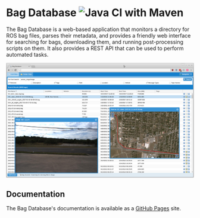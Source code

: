 # Bag Database   ![Java CI with Maven](https://github.com/swri-robotics/bag-database/workflows/Java%20CI%20with%20Maven/badge.svg)

The Bag Database is a web-based application that monitors a directory for ROS bag 
files, parses their metadata, and provides a friendly web interface for searching 
for bags, downloading them, and running post-processing scripts on them.   It also
provides a REST API that can be used to perform automated tasks.

![Sample Screenshot](docs/assets/bag-database.png)

## Documentation

The Bag Database's documentation is available as a
[GitHub Pages](http://pjreed.github.io/bag-database) site.

